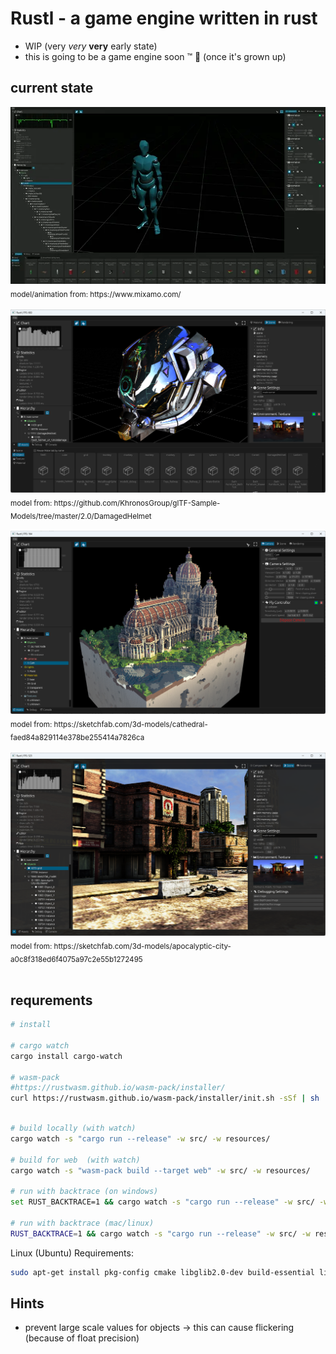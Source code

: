 # Rustl - a game engine written in rust

* WIP (very _very_ **very** early state)
* this is going to be a game engine soon ™️ 😬 (once it's grown up)


## current state
<img src="history/2023-12-31-2.webp" width="720">
<sub>model/animation from: https://www.mixamo.com/</sub>
<br><br>

<img src="history/2023-11-12-2.png" width="720">
<sub>model from: https://github.com/KhronosGroup/glTF-Sample-Models/tree/master/2.0/DamagedHelmet</sub>
<br><br>

<img src="history/2023-10-05.png" width="720">
<sub>model from: https://sketchfab.com/3d-models/cathedral-faed84a829114e378be255414a7826ca</sub>
<br><br>

<img src="history/2023-11-12.png" width="720">
<sub>model from: https://sketchfab.com/3d-models/apocalyptic-city-a0c8f318ed6f4075a97c2e55b1272495</sub>
<br><br>

## requrements

```bash
# install

# cargo watch
cargo install cargo-watch

# wasm-pack
#https://rustwasm.github.io/wasm-pack/installer/
curl https://rustwasm.github.io/wasm-pack/installer/init.sh -sSf | sh
```


```bash

# build locally (with watch)
cargo watch -s "cargo run --release" -w src/ -w resources/

# build for web  (with watch)
cargo watch -s "wasm-pack build --target web" -w src/ -w resources/

# run with backtrace (on windows)
set RUST_BACKTRACE=1 && cargo watch -s "cargo run --release" -w src/ -w resources/

# run with backtrace (mac/linux)
RUST_BACKTRACE=1 && cargo watch -s "cargo run --release" -w src/ -w resources/

```

Linux (Ubuntu) Requirements:
```bash
sudo apt-get install pkg-config cmake libglib2.0-dev build-essential librust-atk-dev libgtk-3-dev librust-alsa-sys-dev libasound2-dev libudev-dev
```


## Hints
* prevent large scale values for objects -> this can cause flickering (because of float precision)